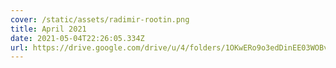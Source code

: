 ```yaml
---
cover: /static/assets/radimir-rootin.png
title: April 2021
date: 2021-05-04T22:26:05.334Z
url: https://drive.google.com/drive/u/4/folders/1OKwERo9o3edDinEE03WOBvK9jznWSINF
---
```

